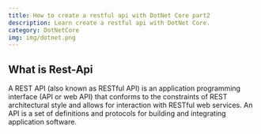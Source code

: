 ```yaml
---
title: How to create a restful api with DotNet Core part2
description: Learn create a restful api with DotNet Core.
category: DotNetCore
img: img/dotnet.png
---
```


## What is Rest-Api
A REST API (also known as RESTful API) is an application programming interface (API or web API) that conforms to the constraints of
 REST architectural style and allows for interaction with RESTful web services.
An API is a set of definitions and protocols for building and integrating application software.

